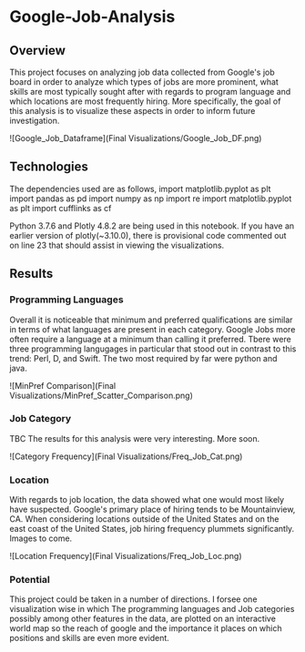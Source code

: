 # Google-Job-Analysis

## Overview
This project focuses on analyzing job data collected from Google's job board in order to analyze which types of jobs are more prominent, 
what skills are most typically sought after with regards to program language and which locations are most frequently hiring. More specifically, 
the goal of this analysis is to visualize these aspects in order to inform future investigation.

![Google_Job_Dataframe](Final Visualizations/Google_Job_DF.png)

## Technologies
The dependencies used are as follows,
import matplotlib.pyplot as plt
import pandas as pd
import numpy as np
import re
import matplotlib.pyplot as plt
import cufflinks as cf

Python 3.7.6 and Plotly 4.8.2 are being used in this notebook.
If you have an earlier version of plotly(~3.10.0), there is provisional code 
commented out on line 23 that should assist in viewing the visualizations.

## Results
### Programming Languages
Overall it is noticeable that minimum and preferred qualifications are similar in terms of what languages are present in each category.
Google Jobs more often require a language at a minimum than calling it preferred. Tbere were three programming langugages in particular that stood out
in contrast to this trend: Perl, D, and Swift. The two most required by far were python and java. 

![MinPref Comparison](Final Visualizations/MinPref_Scatter_Comparison.png)

### Job Category
TBC
The results for this analysis were very interesting. More soon.

![Category Frequency](Final Visualizations/Freq_Job_Cat.png)

### Location
With regards to job location, the data showed what one would most likely have suspected. Google's primary place of hiring 
tends to be Mountainview, CA. When considering locations outside of the United States and on the east coast of the United States,
job hiring frequency plummets significantly. Images to come. 

![Location Frequency](Final Visualizations/Freq_Job_Loc.png)

### Potential
This project could be taken in a number of directions. I forsee one visualization wise in which The programming languages and Job categories possibly
among other features in the data, are plotted on an interactive world map so the reach of google and the importance it places on which positions and skills
are even more evident.
